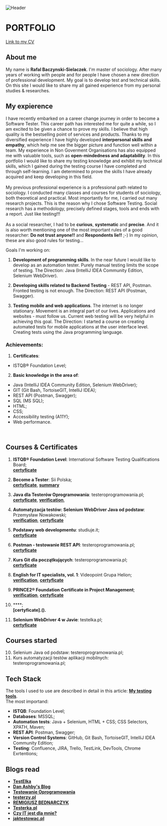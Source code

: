 ![Header](https://www.etestware.com/wp-content/uploads/2020/08/shutterstock_515285995-1200x580.jpg)
# PORTFOLIO
[Link to my CV](https://drive.google.com/file/d/1lil7zq-sE_KtJfvdhFMSfCHVdmDkeIi1/view?usp=sharing)
## About me

My name is **Rafal Baczynski-Sielaczek**. I'm master of sociology. After many years of working with people and for people I have chosen a new direction of professional development. My goal is to develop test and technical skills. On this site I would like to share my all gained experience from my personal studies & researches.
<br>
## My expierence
I have recently embarked on a career change journey in order to become a Software Tester. This career path has interested me for quite a while, so I am excited to be given a chance to prove my skills. I believe that high quality is the bestselling point of services and products. Thanks to my diversified experience I have highly developed **interpersonal skills and empathy**, which help me see the bigger picture and function well within a team. My experience in Non Goverment Organisations has also equipped me with valuable tools, such as **open-mindedness and adaptability**. In this portfolio I would like to share my testing knowledge and exhibit my technical skills, which I gained during the testing course I have completed and through self-learning. I am determined to prove the skills I have already acquired and keep developing in this field.<br>
<br>
My previous professional experience is a professional path related to sociology. I conducted many classes and courses for students of sociology, both theoretical and practical. Most importantly for me, I carried out many research projects. This is the reason why I chose Software Testing. Social research has a methodology, precisely defined stages, tools and ends with a report. Just like testing!!!<br>
<br>
As a social researcher, I had to be **curious**, **systematic** and **precise**. And it is also worth mentioning one of the most important rules of a good researcher: **Do not trust anyone!!** and **Respondents lie!!** ;-) In my opinion, these are also good rules for testing...

Goals I'm working on:
1. **Development of programming skills**. In the near future I would like to develop as an automation tester. Purely manual testing limits the scope of testing.
The Direction: Java (IntelliJ IDEA Community Edition, Selenium WebDriver).

2. **Developing skills related to Backend Testing** - REST API, Postman. Fronted testing is not enough.
The Direction: REST API (Postman, Swagger).

3. **Testing mobile and web applications**. The internet is no longer stationary. Movement is an integral part of our lives. Applications and websites - must follow us. Current web testing will be very helpful in achieving this goal.
The Direction: I started a course on creating automated tests for mobile applications at the user interface level. Creating tests using the Java programming language.

### Achievements:
1. **Certificates**:
- ISTQB® Foundation Level;

2. **Basic knowledge in the area of**:
- Java (IntelliJ IDEA Community Edition, Selenium WebDriver);
- GIT (Git Bash, TortoiseGIT, IntelliJ IDEA);
- REST API (Postman, Swagger);
- SQL (MS SQL);
- HTML;
- CSS;
- Accessibility testing (A11Y);
- Web performance.
<br>

## Courses & Certificates
1. **ISTQB® Foundation Level**: International Software Testing Qualifications Board;<br> 
**[certyficate](https://drive.google.com/file/d/11Yi3pAaB6Tjw1C8fkoyEieRFit3yOTKi/view?usp=sharing)**

2. **Become a Tester**: Sii Polska; <br>
**[certyficate](https://drive.google.com/file/d/1HDxGqCdXR8W9RBufIPoUJuRuFigXBneE/view?usp=sharing)**, **[summary](https://drive.google.com/file/d/1BooMnat8SR6WMNp-ZxYTapV9Nv_P0IjV/view?usp=sharing)**

3. **Java dla Testerów Oprogramowania**: testeroprogramowania.pl;<br>
**[certyficate](https://drive.google.com/file/d/1nbx2ZZ46LdOpoBufPie4RsOTxZcYM8ec/view?usp=sharing)**, **[verification](https://www.udemy.com/certificate/UC-137eb137-8e59-4dad-835a-2f2b62e9f0ec/)**,

4. **Automatyzacja testów: Selenium WebDriver Java od podstaw**: Przemysław Nowakowski; <br>
**[verification](https://www.udemy.com/certificate/UC-183ac117-9ddd-4a0e-b034-dd90c29748e5/)**, **[certyficate](https://drive.google.com/file/d/1LtRV9BLRqdzgrqtkiifac3phxQE_yEvr/view?usp=sharing)**

5. **Podstawy web developmentu**: studiuje.it;<br>
**[certyficate](https://drive.google.com/file/d/1FJ6XE5g5nuWUzGRGca-K01Otn70rxSWj/view?usp=sharing)**
  
6. **Postman - testowanie REST API**: testeroprogramowania.pl; <br>
**[certyficate](https://drive.google.com/file/d/1yoa1g_qXNj80rz13c5H-La0jNgH1E1io/view?usp=sharing)**

7. **Kurs Git dla początkujących**: testeroprogramowania.pl; <br>
**[certyficate](https://drive.google.com/file/d/1Uo8qcUud0rUDKVFDPo8f0nCij_snVwNZ/view?usp=sharing)**

8. **English for IT specialists, vol. 1**: Videopoint Grupa Helion; <br>
**[verification](https://www.udemy.com/certificate/UC-bd8a7768-27d0-4190-b31b-c0f0cffb29fb/)**, **[certyficate](https://drive.google.com/file/d/18myWYEwlJLp93cCij1JFp3axwVxg2eKK/view?usp=sharing)**

9. **PRINCE2® Foundation Certificate in Project Management**; <br>
**[verification](https://candidate.peoplecert.org/ReportsLink.aspx?argType=1&id=427E8D5267B8B03AD18E51741EA8AF7FEBC0D10C4B218CCF734AC47BB489D2B087F61C80C197DBE5)**, **[certyficate](https://drive.google.com/file/d/1gLV-Som_A-OD-0_AFgTp6kZtRdnt0bPy/view?usp=sharing)**

10. ****; <br>
**[certyficate].().**

6. **Selenium WebDriver 4 w Javie**: testelka.pl; <br>
**[certyficate]([https://drive.google.com/file/d/1yoa1g_qXNj80rz13c5H-La0jNgH1E1io/view?usp=sharing](https://drive.google.com/file/d/1zVKEQGAdVDUtV6pqWCTBm4kmV8jORv16/view?usp=drive_link))**

## Courses started
10. Selenium Java od podstaw: testeroprogramowania.pl;
11. Kurs automatyzacji testów aplikacji mobilnych: testeroprogramowania.pl;

## Tech Stack
The tools I used to use  are described in detail in this article: **[My testing tools](https://github.com/raffas-siela/portfolio/wiki/My-testing-tools)**.<br>
The most importand: 
- **ISTQB**: Foundation Level;
- **Databases**: MSSQL;
- **Automation tests**: Java + Selenium, HTML + CSS; CSS Selectors, XPATH, Maven;
- **REST API**: Postman,  Swagger;
- **Version Control Systems**: GitHub, Git Bash, TortoiseGIT, IntelliJ IDEA Community Edition;
- **Testing**: Confluence, JIRA, Trello, TestLink, DevTools, Chrome Exrtentions; 

## Blogs read
- **[TestElka](https://testelka.pl/)**
- **[Dan Ashby's Blog](https://danashby.co.uk/)**
- **[Testowanie Oprogramowania](https://pwicherski.gitbook.io/testowanie-oprogramowania/)**
- **[testerzy.pl](https://testerzy.pl/)**
- **[REMIGIUSZ BEDNARCZYK](https://remigiuszbednarczyk.pl/)** 
- **[Testerka.pl](https://testerka.pl/)** 
- **[Czy IT jest dla mnie?](https://www.czyitjestdlamnie.pl/)**
- **[jaktestowac.pl](https://jaktestowac.pl/)**
